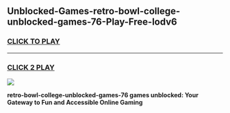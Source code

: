 
## Unblocked-Games-retro-bowl-college-unblocked-games-76-Play-Free-lodv6
<h3>
<a href="https://premium76.site?title=retro-bowl-college-unblocked-games-76&ref=17A">CLICK TO PLAY</a></h3>
<hr>

<h3>
<a href="https://premium76.site?title=retro-bowl-college-unblocked-games-76&ref=17A">CLICK 2 PLAY</a>
  
</h3>

<a href="https://premium76.site?title=retro-bowl-college-unblocked-games-76&ref=17A"><img src="https://clearcache.store/games.png"></a>


**retro-bowl-college-unblocked-games-76 games unblocked: Your Gateway to Fun and Accessible Online Gaming**
